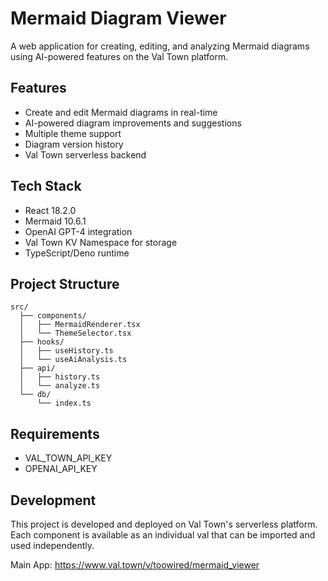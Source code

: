 # Mermaid Diagram Viewer

A web application for creating, editing, and analyzing Mermaid diagrams using AI-powered features on the Val Town platform.

## Features

- Create and edit Mermaid diagrams in real-time
- AI-powered diagram improvements and suggestions
- Multiple theme support
- Diagram version history
- Val Town serverless backend

## Tech Stack

- React 18.2.0
- Mermaid 10.6.1
- OpenAI GPT-4 integration
- Val Town KV Namespace for storage
- TypeScript/Deno runtime

## Project Structure

```
src/
  ├── components/
  │   ├── MermaidRenderer.tsx
  │   └── ThemeSelector.tsx
  ├── hooks/
  │   ├── useHistory.ts
  │   └── useAiAnalysis.ts
  ├── api/
  │   ├── history.ts
  │   └── analyze.ts
  └── db/
      └── index.ts
```

## Requirements

- VAL_TOWN_API_KEY
- OPENAI_API_KEY

## Development

This project is developed and deployed on Val Town's serverless platform. Each component is available as an individual val that can be imported and used independently.

Main App: https://www.val.town/v/toowired/mermaid_viewer
